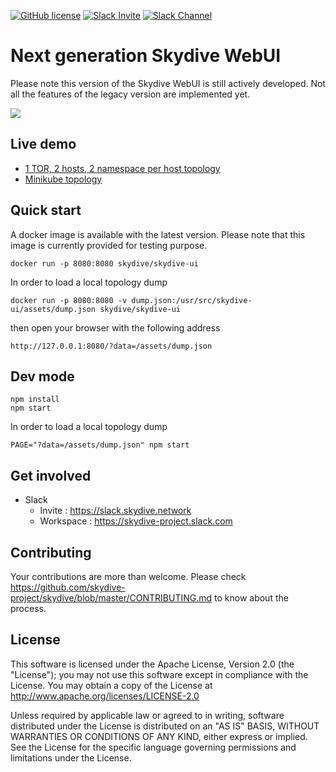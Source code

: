 [![GitHub license](https://img.shields.io/badge/license-Apache%20license%202.0-blue.svg)](https://github.com/skydive-project/skydive-ui/blob/master/LICENSE)
[![Slack Invite](https://img.shields.io/badge/Slack:-%23skydive&hyphen;project%20invite-blue.svg?style=plastic&logo=slack)](https://slack.skydive.network)
[![Slack Channel](https://img.shields.io/badge/Slack:-%23skydive&hyphen;project-blue.svg?style=plastic&logo=slack)](https://skydive-project.slack.com)

# Next generation Skydive WebUI

Please note this version of the Skydive WebUI is still actively developed. 
Not all the features of the legacy version are implemented yet. 

![](https://raw.githubusercontent.com/skydive-project/skydive-ui/master/screenshot.png)

## Live demo

* [1 TOR, 2 hosts, 2 namespace per host topology](https://skydive-project.github.io/skydive-ui/?data=/skydive-ui/assets/simple.json)
* [Minikube topology](https://skydive-project.github.io/skydive-ui/?data=/skydive-ui/assets/kubernetes.json)

## Quick start

A docker image is available with the latest version. Please note that this image
is currently provided for testing purpose.

```
docker run -p 8080:8080 skydive/skydive-ui
```

In order to load a local topology dump

```
docker run -p 8080:8080 -v dump.json:/usr/src/skydive-ui/assets/dump.json skydive/skydive-ui
```

then open your browser with the following address

```
http://127.0.0.1:8080/?data=/assets/dump.json
```

## Dev mode

```
npm install
npm start
```

In order to load a local topology dump

```
PAGE="?data=/assets/dump.json" npm start 
```

## Get involved

* Slack
    * Invite : https://slack.skydive.network
    * Workspace : https://skydive-project.slack.com

## Contributing

Your contributions are more than welcome. Please check
https://github.com/skydive-project/skydive/blob/master/CONTRIBUTING.md
to know about the process.

## License

This software is licensed under the Apache License, Version 2.0 (the
"License"); you may not use this software except in compliance with the
License.
You may obtain a copy of the License at http://www.apache.org/licenses/LICENSE-2.0

Unless required by applicable law or agreed to in writing, software
distributed under the License is distributed on an "AS IS" BASIS,
WITHOUT WARRANTIES OR CONDITIONS OF ANY KIND, either express or implied.
See the License for the specific language governing permissions and
limitations under the License.

